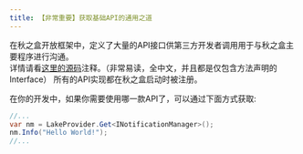 ```yaml
---
title: 【非常重要】获取基础API的通用之道
---
```

在秋之盒开放框架中，定义了大量的API接口供第三方开发者调用用于与秋之盒主要程序进行沟通。   
详情请看[这里的源码](https://github.com/zsh2401/AutumnBox/tree/master/src/AutumnBox.OpenFramework.Shared/Open)注释。（非常易读，全中文，并且都是仅包含方法声明的Interface）
所有的API实现都在秋之盒启动时被注册。   

在你的开发中，如果你需要使用哪一款API了，可以通过下面方式获取:
```java
//...
var nm = LakeProvider.Get<INotificationManager>();
nm.Info("Hello World!");
//...
```